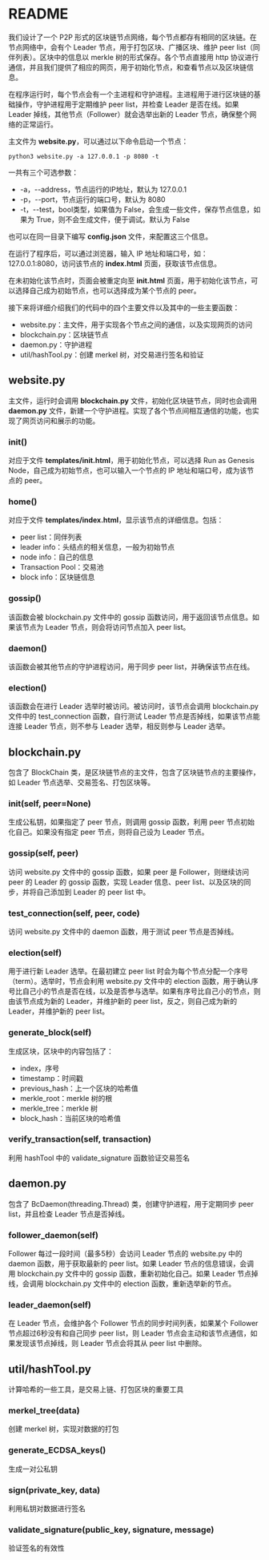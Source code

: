 # README

我们设计了一个 P2P 形式的区块链节点网络，每个节点都存有相同的区块链。在节点网络中，会有个 Leader 节点，用于打包区块、广播区块、维护 peer list（同伴列表）。区块中的信息以 merkle 树的形式保存。各个节点直接用 http 协议进行通信，并且我们提供了相应的网页，用于初始化节点，和查看节点以及区块链信息。

在程序运行时，每个节点会有一个主进程和守护进程。主进程用于进行区块链的基础操作，守护进程用于定期维护 peer list，并检查 Leader 是否在线。如果 Leader 掉线，其他节点（Follower）就会选举出新的 Leader 节点，确保整个网络的正常运行。

主文件为 **website.py**，可以通过以下命令启动一个节点：

``` shell
python3 website.py -a 127.0.0.1 -p 8080 -t
```

一共有三个可选参数：
* -a，--address，节点运行的IP地址，默认为 127.0.0.1
* -p，--port，节点运行的端口号，默认为 8080
* -t，--test，bool类型，如果值为 False，会生成一些文件，保存节点信息，如果为 True，则不会生成文件，便于调试。默认为 False

也可以在同一目录下编写 **config.json** 文件，来配置这三个信息。

在运行了程序后，可以通过浏览器，输入 IP 地址和端口号，如：127.0.0.1:8080，访问该节点的 **index.html** 页面，获取该节点信息。

在未初始化该节点时，页面会被重定向至 **init.html** 页面，用于初始化该节点，可以选择自己成为初始节点，也可以选择成为某个节点的 peer。

接下来将详细介绍我们的代码中的四个主要文件以及其中的一些主要函数：
* website.py：主文件，用于实现各个节点之间的通信，以及实现网页的访问
* blockchain.py：区块链节点
* daemon.py：守护进程
* util/hashTool.py：创建 merkel 树，对交易进行签名和验证

## website.py

主文件，运行时会调用 **blockchain.py** 文件，初始化区块链节点，同时也会调用 **daemon.py** 文件，新建一个守护进程。实现了各个节点间相互通信的功能，也实现了网页访问和展示的功能。

### init()

对应于文件 **templates/init.html**，用于初始化节点，可以选择 Run as Genesis Node，自己成为初始节点，也可以输入一个节点的 IP 地址和端口号，成为该节点的 peer。

### home()

对应于文件 **templates/index.html**，显示该节点的详细信息。包括：
* peer list：同伴列表
* leader info：头结点的相关信息，一般为初始节点
* node info：自己的信息
* Transaction Pool：交易池
* block info：区块链信息

### gossip()

该函数会被 blockchain.py 文件中的 gossip 函数访问，用于返回该节点信息。如果该节点为 Leader 节点，则会将访问节点加入 peer list。

### daemon()

该函数会被其他节点的守护进程访问，用于同步 peer list，并确保该节点在线。

### election()

该函数会在进行 Leader 选举时被访问。被访问时，该节点会调用 blockchain.py 文件中的 test_connection 函数，自行测试 Leader 节点是否掉线，如果该节点能连接 Leader 节点，则不参与 Leader 选举，相反则参与 Leader 选举。

## blockchain.py

包含了 BlockChain 类，是区块链节点的主文件，包含了区块链节点的主要操作，如 Leader 节点选举、交易签名、打包区块等。

### init(self, peer=None)

生成公私钥，如果指定了 peer 节点，则调用 gossip 函数，利用 peer 节点初始化自己。如果没有指定 peer 节点，则将自己设为 Leader 节点。

### gossip(self, peer)

访问 website.py 文件中的 gossip 函数，如果 peer 是 Follower，则继续访问 peer 的 Leader 的 gossip 函数，实现 Leader 信息、peer list、以及区块的同步，并将自己添加到 Leader 的 peer list 中。

### test_connection(self, peer, code)

访问 website.py 文件中的 daemon 函数，用于测试 peer 节点是否掉线。

### election(self)

用于进行新 Leader 选举。在最初建立 peer list 时会为每个节点分配一个序号（term）。选举时，节点会利用 website.py 文件中的 election 函数，用于确认序号比自己小的节点是否在线，以及是否参与选举。如果有序号比自己小的节点，则由该节点成为新的 Leader，并维护新的 peer list，反之，则自己成为新的 Leader，并维护新的 peer list。

### generate_block(self)

生成区块，区块中的内容包括了：
* index，序号
* timestamp：时间戳
* previous_hash：上一个区块的哈希值
* merkle_root：merkle 树的根
* merkle_tree：merkle 树
* block_hash：当前区块的哈希值

### verify_transaction(self, transaction)

利用 hashTool 中的 validate_signature 函数验证交易签名

## daemon.py

包含了 BcDaemon(threading.Thread) 类，创建守护进程，用于定期同步 peer list，并且检查 Leader 节点是否掉线。

### follower_daemon(self)

Follower 每过一段时间（最多5秒）会访问 Leader 节点的 website.py 中的 daemon 函数，用于获取最新的 peer list。如果 Leader 节点的信息错误，会调用 blockchain.py 文件中的 gossip 函数，重新初始化自己。如果 Leader 节点掉线，会调用 blockchain.py 文件中的 election 函数，重新选举新的节点。

### leader_daemon(self)

在 Leader 节点，会维护各个 Follower 节点的同步时间列表，如果某个 Follower 节点超过6秒没有和自己同步 peer list，则 Leader 节点会主动和该节点通信，如果发现该节点掉线，则 Leader 节点会将其从 peer list 中删除。

## util/hashTool.py

计算哈希的一些工具，是交易上链、打包区块的重要工具

### merkel_tree(data)

创建 merkel 树，实现对数据的打包

### generate_ECDSA_keys()

生成一对公私钥

### sign(private_key, data)

利用私钥对数据进行签名

### validate_signature(public_key, signature, message)

验证签名的有效性